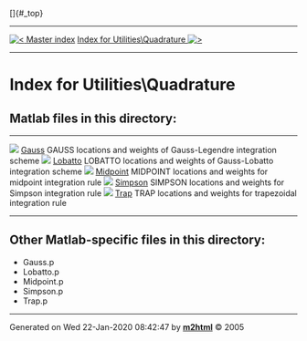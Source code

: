[]{#_top}

  ------------------------------------------------------------ --------------------------------------------------------------------------
  [![\<](../../left.png) Master index](../../FEDEASLab.html)     [Index for Utilities\\Quadrature ![\>](../../right.png)](FEDEASLab.html)
  ------------------------------------------------------------ --------------------------------------------------------------------------

# Index for Utilities\\Quadrature

## Matlab files in this directory:

  ----------------------------------------------------- -------------------------------------------------------------------
  ![](../../matlabicon.gif) [Gauss](Gauss.html)         GAUSS locations and weights of Gauss-Legendre integration scheme
  ![](../../matlabicon.gif) [Lobatto](Lobatto.html)     LOBATTO locations and weights of Gauss-Lobatto integration scheme
  ![](../../matlabicon.gif) [Midpoint](Midpoint.html)   MIDPOINT locations and weights for midpoint integration rule
  ![](../../matlabicon.gif) [Simpson](Simpson.html)     SIMPSON locations and weights for Simpson integration rule
  ![](../../matlabicon.gif) [Trap](Trap.html)           TRAP locations and weights for trapezoidal integration rule
  ----------------------------------------------------- -------------------------------------------------------------------

## Other Matlab-specific files in this directory:

-   Gauss.p
-   Lobatto.p
-   Midpoint.p
-   Simpson.p
-   Trap.p

------------------------------------------------------------------------

Generated on Wed 22-Jan-2020 08:42:47 by
**[m2html](http://www.artefact.tk/software/matlab/m2html/ "Matlab Documentation in HTML")**
© 2005
